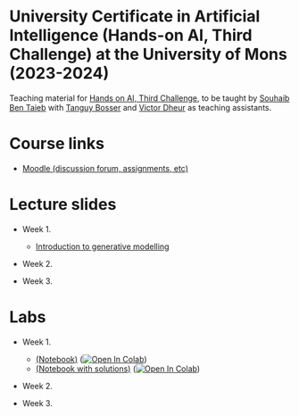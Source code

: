 # University Certificate in Artificial Intelligence (Hands-on AI, Third Challenge) at the University of Mons (2023-2024)

Teaching material for [Hands on AI, Third Challenge](https://web.umons.ac.be/fpms/fr/formations/intelligence-artificielle-hands-on-ai/), to be taught by [Souhaib Ben Taieb](http://www.souhaib-bentaieb.com) with [Tanguy Bosser](https://staff.umons.ac.be/Tanguy.BOSSER/) and [Victor Dheur](https://staff.umons.ac.be/Victor.DHEUR/) as teaching assistants.

# Course links

- [Moodle (discussion forum, assignments, etc)](https://moodle.umons.ac.be/course/view.php?id=2666#section-4)

# Lecture slides

- Week 1.
  - [Introduction to generative modelling](./slides/week1.pdf)


- Week 2. 

- Week 3.

# Labs

- Week 1. 
    - [(Notebook)](./Exercises/lab1_exercises.ipynb) ([![Open In Colab](https://colab.research.google.com/assets/colab-badge.svg)](https://colab.research.google.com/github/bsouhaib/Hands-On-AI-2023-Challenge3/blob/main/Exercises/lab1_exercises.ipynb))
    - [(Notebook with solutions)](./Exercises/lab1_solutions.ipynb) ([![Open In Colab](https://colab.research.google.com/assets/colab-badge.svg)](https://colab.research.google.com/github/bsouhaib/Hands-On-AI-2023-Challenge3/blob/main/Exercises/lab1_solutions.ipynb))

- Week 2. 
 
- Week 3. 

